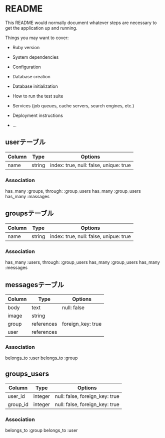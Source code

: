 # README

This README would normally document whatever steps are necessary to get the
application up and running.

Things you may want to cover:

* Ruby version

* System dependencies

* Configuration

* Database creation

* Database initialization

* How to run the test suite

* Services (job queues, cache servers, search engines, etc.)

* Deployment instructions

* ...

## userテーブル
|Column|Type|Options|
|------|----|-------|
| name |string|index: true, null: false, unique: true
### Association
has_many :groups, through: :group_users
has_many :group_users
has_many :massages


## groupsテーブル
|Column|Type|Options|
|------|----|-------|
|name|string|index: true, null: false, unipue: true|
### Association
has_many :users, through: :group_users
has_many :group_users
has_many :messages


## messagesテーブル
|Column|Type|Options|
|------|----|-------|
|body  |text| null: false|
|image |string|
|group |references|foreign_key: true|
|user	 |references|	|foreign_key: true|
### Association
belongs_to :user
belongs_to :group


## groups_users
|Column|Type|Options|
|------|----|-------|
|user_id|integer|null: false, foreign_key: true|
|group_id|integer|null: false, foreign_key: true|
### Association

belongs_to :group
belongs_to :user